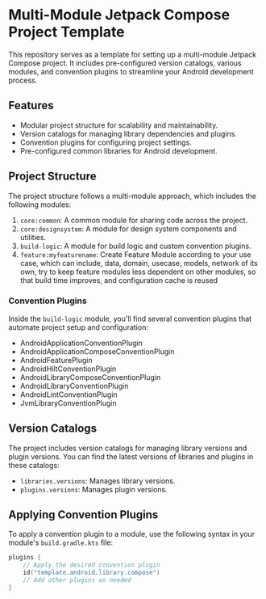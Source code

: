 # Multi-Module Jetpack Compose Project Template

This repository serves as a template for setting up a multi-module Jetpack Compose project. It includes pre-configured version catalogs, various modules, and convention plugins to streamline your Android development process.

## Features

- Modular project structure for scalability and maintainability.
- Version catalogs for managing library dependencies and plugins.
- Convention plugins for configuring project settings.
- Pre-configured common libraries for Android development.

## Project Structure

The project structure follows a multi-module approach, which includes the following modules:

1. `core:common`: A common module for sharing code across the project.
2. `core:designsystem`: A module for design system components and utilities.
3. `build-logic`: A module for build logic and custom convention plugins.
4. `feature:myfeaturename`: Create Feature Module according to your use case, which can include, data, domain, usecase, models, network
of its own, try to keep feature modules less dependent on other modules, so that build time improves, and configuration cache is reused

### Convention Plugins

Inside the `build-logic` module, you'll find several convention plugins that automate project setup and configuration:

- AndroidApplicationConventionPlugin
- AndroidApplicationComposeConventionPlugin
- AndroidFeaturePlugin
- AndroidHiltConventionPlugin
- AndroidLibraryComposeConventionPlugin
- AndroidLibraryConventionPlugin
- AndroidLintConventionPlugin
- JvmLibraryConventionPlugin

## Version Catalogs

The project includes version catalogs for managing library versions and plugin versions. You can find the latest versions of libraries and plugins in these catalogs:

- `libraries.versions`: Manages library versions.
- `plugins.versions`: Manages plugin versions.

## Applying Convention Plugins

To apply a convention plugin to a module, use the following syntax in your module's `build.gradle.kts` file:

```kotlin
plugins {
    // Apply the desired convention plugin
    id("template.android.library.compose")
    // Add other plugins as needed
}
